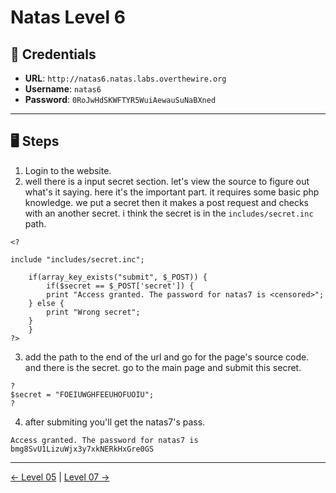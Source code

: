 # Natas Level 6

## 🧪 Credentials

- **URL**: `http://natas6.natas.labs.overthewire.org`
- **Username**: `natas6`
- **Password**: `0RoJwHdSKWFTYR5WuiAewauSuNaBXned`

---

## 🖥️ Steps

1. Login to the website.
2. well there is a input secret section. let's view the source to figure out what's it saying. here it's the important part. it requires some basic php knowledge. we put a secret then it makes a post request and checks with an another secret. i think the secret is in the `includes/secret.inc` path.
```
<?

include "includes/secret.inc";

    if(array_key_exists("submit", $_POST)) {
        if($secret == $_POST['secret']) {
        print "Access granted. The password for natas7 is <censored>";
    } else {
        print "Wrong secret";
    }
    }
?>
```
3. add the path to the end of the url and go for the page's source code. and there is the secret. go to the main page and submit this secret.
```
?
$secret = "FOEIUWGHFEEUHOFUOIU";
?
```
4. after submiting you'll get the natas7's pass.
```
Access granted. The password for natas7 is bmg8SvU1LizuWjx3y7xkNERkHxGre0GS
```
---
[← Level 05](./level05.md) | [Level 07 →](./level07.md)

